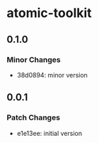 # atomic-toolkit

## 0.1.0

### Minor Changes

-   38d0894: minor version

## 0.0.1

### Patch Changes

-   e1e13ee: initial version
